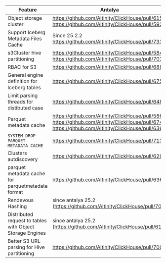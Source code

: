 

| Feature  | Antalya     | Upstream  |
| ------------------------ | ---- | ----------------- |
| Object storage cluster | https://github.com/Altinity/ClickHouse/pull/615, https://github.com/Altinity/ClickHouse/pull/592 | |
| Support Iceberg Metadata Files Cache | Since 25.2.2 https://github.com/Altinity/ClickHouse/pull/733 | https://github.com/ClickHouse/ClickHouse/pull/77156 | 
| s3Cluster hive partitioning | https://github.com/Altinity/ClickHouse/pull/584, https://github.com/Altinity/ClickHouse/pull/703 |  |
| RBAC for S3 | https://github.com/Altinity/ClickHouse/pull/688 | |
| General engine definition for Iceberg tables | https://github.com/Altinity/ClickHouse/pull/675 | |
| Limit parsing threads for distibuted case | https://github.com/Altinity/ClickHouse/pull/648 |
| Parquet metadata cache | https://github.com/Altinity/ClickHouse/pull/586, https://github.com/Altinity/ClickHouse/pull/674, https://github.com/Altinity/ClickHouse/pull/636 |  |
| `SYSTEM DROP PARQUET METADATA CACHE`  | https://github.com/Altinity/ClickHouse/pull/713 | |
| Clusters autdiscovery  | https://github.com/Altinity/ClickHouse/pull/629     |   |
| parquet metadata cache for parquetmetadata format  | https://github.com/Altinity/ClickHouse/pull/636     |   |
| Rendevous Hashing        |  since antalya 25.2 (https://github.com/Altinity/ClickHouse/pull/709)  |                   |
| Distributed request to tables with Object Storage Engines       |  since antalya 25.2 (https://github.com/Altinity/ClickHouse/pull/615)  |                   |
| Better S3 URL parsing for Hive partitioning | https://github.com/Altinity/ClickHouse/pull/700 |  | 
